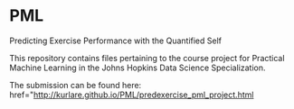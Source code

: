 # PML
Predicting Exercise Performance with the Quantified Self


This repository contains files pertaining to the course project for Practical Machine Learning in the
Johns Hopkins Data Science Specialization.  

The submission can be found here: href="http://kurlare.github.io/PML/predexercise_pml_project.html
